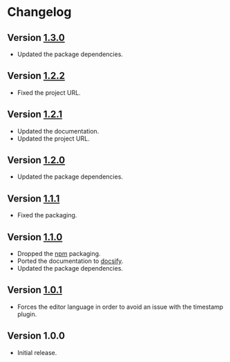 # Changelog

## Version [1.3.0](https://github.com/mc2it/rich-text-editor/compare/v1.2.2...v1.3.0)
- Updated the package dependencies.

## Version [1.2.2](https://github.com/mc2it/rich-text-editor/compare/v1.2.1...v1.2.2)
- Fixed the project URL.

## Version [1.2.1](https://github.com/mc2it/rich-text-editor/compare/v1.2.0...v1.2.1)
- Updated the documentation.
- Updated the project URL.

## Version [1.2.0](https://github.com/mc2it/rich-text-editor/compare/v1.1.1...v1.2.0)
- Updated the package dependencies.

## Version [1.1.1](https://github.com/mc2it/rich-text-editor/compare/v1.1.0...v1.1.1)
- Fixed the packaging.

## Version [1.1.0](https://github.com/mc2it/rich-text-editor/compare/v1.0.1...v1.1.0)
- Dropped the [npm](https://www.npmjs.com) packaging.
- Ported the documentation to [docsify](https://docsify.js.org).
- Updated the package dependencies.

## Version [1.0.1](https://github.com/mc2it/rich-text-editor/compare/v1.0.0...v1.0.1)
- Forces the editor language in order to avoid an issue with the timestamp plugin.

## Version 1.0.0
- Initial release.
